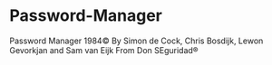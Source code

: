 # Password-Manager
Password Manager 1984©
By Simon de Cock, Chris Bosdijk, Lewon Gevorkjan and Sam van Eijk
From Don SEguridad®
